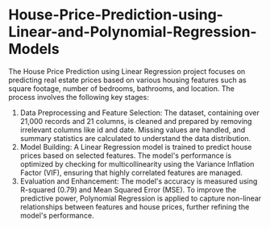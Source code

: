 # House-Price-Prediction-using-Linear-and-Polynomial-Regression-Models

The House Price Prediction using Linear Regression project focuses on predicting real estate prices based on various housing features such as square footage, number of bedrooms, bathrooms, and location. The process involves the following key stages:
1. Data Preprocessing and Feature Selection:
The dataset, containing over 21,000 records and 21 columns, is cleaned and prepared by removing irrelevant columns like id and date.
Missing values are handled, and summary statistics are calculated to understand the data distribution.
2. Model Building:
A Linear Regression model is trained to predict house prices based on selected features.
The model's performance is optimized by checking for multicollinearity using the Variance Inflation Factor (VIF), ensuring that highly correlated features are managed.
3. Evaluation and Enhancement:
The model's accuracy is measured using R-squared (0.79) and Mean Squared Error (MSE).
To improve the predictive power, Polynomial Regression is applied to capture non-linear relationships between features and house prices, further refining the model's performance.
